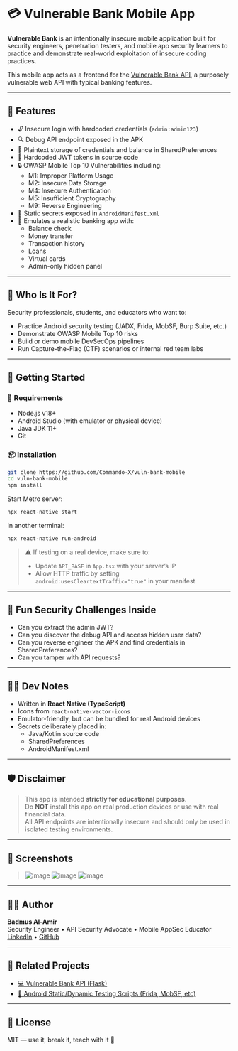 # 💳 Vulnerable Bank Mobile App

**Vulnerable Bank** is an intentionally insecure mobile application built for security engineers, penetration testers, and mobile app security learners to practice and demonstrate real-world exploitation of insecure coding practices.

This mobile app acts as a frontend for the [Vulnerable Bank API](https://github.com/Commando-X/vuln-bank), a purposely vulnerable web API with typical banking features.

---

## 📲 Features

- 🔓 Insecure login with hardcoded credentials (`admin:admin123`)
- 🔍 Debug API endpoint exposed in the APK
- 🛑 Plaintext storage of credentials and balance in SharedPreferences
- 🔑 Hardcoded JWT tokens in source code
- 🔒 OWASP Mobile Top 10 Vulnerabilities including:
  - M1: Improper Platform Usage
  - M2: Insecure Data Storage
  - M4: Insecure Authentication
  - M5: Insufficient Cryptography
  - M9: Reverse Engineering
- 💾 Static secrets exposed in `AndroidManifest.xml`
- 📱 Emulates a realistic banking app with:
  - Balance check
  - Money transfer
  - Transaction history
  - Loans
  - Virtual cards
  - Admin-only hidden panel

---

## 🧪 Who Is It For?

Security professionals, students, and educators who want to:

- Practice Android security testing (JADX, Frida, MobSF, Burp Suite, etc.)
- Demonstrate OWASP Mobile Top 10 risks
- Build or demo mobile DevSecOps pipelines
- Run Capture-the-Flag (CTF) scenarios or internal red team labs

---

## 🚀 Getting Started

### 🧱 Requirements

- Node.js v18+
- Android Studio (with emulator or physical device)
- Java JDK 11+
- Git

### 📦 Installation

```bash
git clone https://github.com/Commando-X/vuln-bank-mobile
cd vuln-bank-mobile
npm install
```

Start Metro server:

```bash
npx react-native start
```

In another terminal:

```bash
npx react-native run-android
```

> ⚠️ If testing on a real device, make sure to:
> - Update `API_BASE` in `App.tsx` with your server’s IP
> - Allow HTTP traffic by setting `android:usesCleartextTraffic="true"` in your manifest

---

## 🧠 Fun Security Challenges Inside

- Can you extract the admin JWT?
- Can you discover the debug API and access hidden user data?
- Can you reverse engineer the APK and find credentials in SharedPreferences?
- Can you tamper with API requests?

---

## 🧑‍💻 Dev Notes

- Written in **React Native (TypeScript)**
- Icons from `react-native-vector-icons`
- Emulator-friendly, but can be bundled for real Android devices
- Secrets deliberately placed in:
  - Java/Kotlin source code
  - SharedPreferences
  - AndroidManifest.xml

---

## 🛡 Disclaimer

> This app is intended **strictly for educational purposes**.  
> Do **NOT** install this app on real production devices or use with real financial data.  
> All API endpoints are intentionally insecure and should only be used in isolated testing environments.

---

## 📸 Screenshots

> ![image](https://github.com/user-attachments/assets/33f43c66-dcb1-467e-b076-66e91d028288)
> ![image](https://github.com/user-attachments/assets/6f80f404-823b-46e7-9c4e-841a1727cff9)
> ![image](https://github.com/user-attachments/assets/ad31551a-d0e5-4627-92d8-d0bb8c39abe8)




---

## 👨‍🎓 Author

**Badmus Al-Amir**  
Security Engineer • API Security Advocate • Mobile AppSec Educator  
[LinkedIn](https://linkedin.com/in/badmus-al-amir) • [GitHub](https://github.com/Commando-X)

---

## 📂 Related Projects

- [💻 Vulnerable Bank API (Flask)](https://github.com/Commando-X/vuln-bank)
- [📱 Android Static/Dynamic Testing Scripts (Frida, MobSF, etc)](https://github.com/Commando-X/)

---

## 🏁 License

MIT — use it, break it, teach with it 🧠
